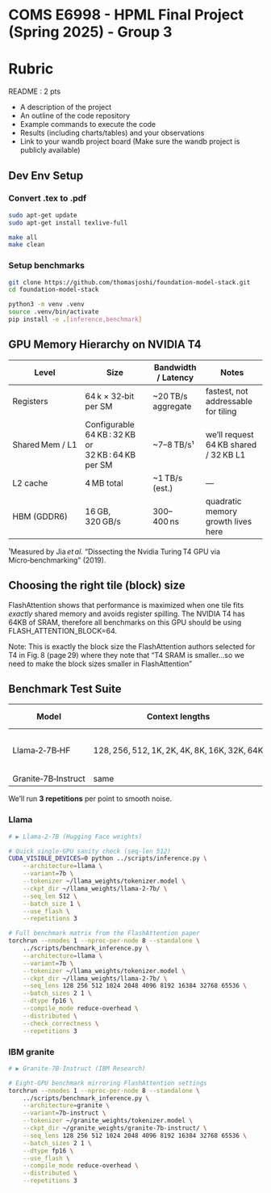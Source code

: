 # COMS E6998 - HPML Final Project (Spring 2025) - Group 3

# Rubric
README : 2 pts

- A description of the project
- An outline of the code repository
- Example commands to execute the code         
- Results (including charts/tables) and your observations  
- Link to your wandb project board (Make sure the wandb project is publicly available)

## Dev Env Setup

### Convert .tex to .pdf

```bash
sudo apt-get update
sudo apt-get install texlive-full

make all
make clean
```

### Setup benchmarks

```bash
git clone https://github.com/thomasjoshi/foundation-model-stack.git
cd foundation-model-stack

python3 -m venv .venv
source .venv/bin/activate
pip install -e .[inference,benchmark]


```


## GPU Memory Hierarchy on NVIDIA T4

| Level | Size | Bandwidth / Latency | Notes |
|-------|------|---------------------|-------|
| Registers | 64 k × 32‑bit per SM | ~20 TB/s aggregate | fastest, not addressable for tiling |
| Shared Mem / L1 | Configurable 64 KB : 32 KB or 32 KB : 64 KB per SM | ~7–8 TB/s¹ | we’ll request 64 KB shared / 32 KB L1 |
| L2 cache | 4 MB total | ~1 TB/s (est.) | — |
| HBM (GDDR6) | 16 GB, 320 GB/s | 300–400 ns | quadratic memory growth lives here |

¹Measured by Jia *et al.* “Dissecting the Nvidia Turing T4 GPU via Micro‑benchmarking” (2019).

## Choosing the right tile (block) size

FlashAttention shows that performance is maximized when one tile fits *exactly* shared memory and avoids register spilling. 
The NVIDIA T4 has 64KB of SRAM, therefore all benchmarks on this GPU should be using FLASH_ATTENTION_BLOCK=64.

Note: This is exactly the block size the FlashAttention authors selected for T4 in Fig. 8 (page 29) where they note that “T4 SRAM is smaller...so we need to make the block sizes smaller in FlashAttention”

## Benchmark Test Suite

| Model | Context lengths | Batch sizes | Dtype |
|-------|-----------------|------------|-------|
| Llama‑2‑7B‑HF | 128, 256, 512, 1K, 2K, 4K, 8K, 16K, 32K, 64K | 1 (≤ 8 K) / 2 (≤ 2 K) | fp16 |
| Granite‑7B‑Instruct | same | same | fp16 |

We’ll run **3 repetitions** per point to smooth noise.

### Llama

```bash
# ▶ Llama‑2‑7B (Hugging Face weights)

# Quick single‑GPU sanity check (seq‑len 512)
CUDA_VISIBLE_DEVICES=0 python ../scripts/inference.py \
    --architecture=llama \
    --variant=7b \
    --tokenizer ~/llama_weights/tokenizer.model \
    --ckpt_dir ~/llama_weights/llama-2-7b/ \
    --seq_len 512 \
    --batch_size 1 \
    --use_flash \
    --repetitions 3

# Full benchmark matrix from the FlashAttention paper
torchrun --nnodes 1 --nproc-per-node 8 --standalone \
    ../scripts/benchmark_inference.py \
    --architecture=llama \
    --variant=7b \
    --tokenizer ~/llama_weights/tokenizer.model \
    --ckpt_dir ~/llama_weights/llama-2-7b/ \
    --seq_lens 128 256 512 1024 2048 4096 8192 16384 32768 65536 \
    --batch_sizes 2 1 \
    --dtype fp16 \
    --compile_mode reduce-overhead \
    --distributed \
    --check_correctness \
    --repetitions 3
```

### IBM granite

```bash
# ▶ Granite‑7B‑Instruct (IBM Research)

# Eight‑GPU benchmark mirroring FlashAttention settings
torchrun --nnodes 1 --nproc-per-node 8 --standalone \
    ../scripts/benchmark_inference.py \
    --architecture=granite \
    --variant=7b-instruct \
    --tokenizer ~/granite_weights/tokenizer.model \
    --ckpt_dir ~/granite_weights/granite-7b-instruct/ \
    --seq_lens 128 256 512 1024 2048 4096 8192 16384 32768 65536 \
    --batch_sizes 2 1 \
    --dtype fp16 \
    --use_flash \
    --compile_mode reduce-overhead \
    --distributed \
    --repetitions 3
```

